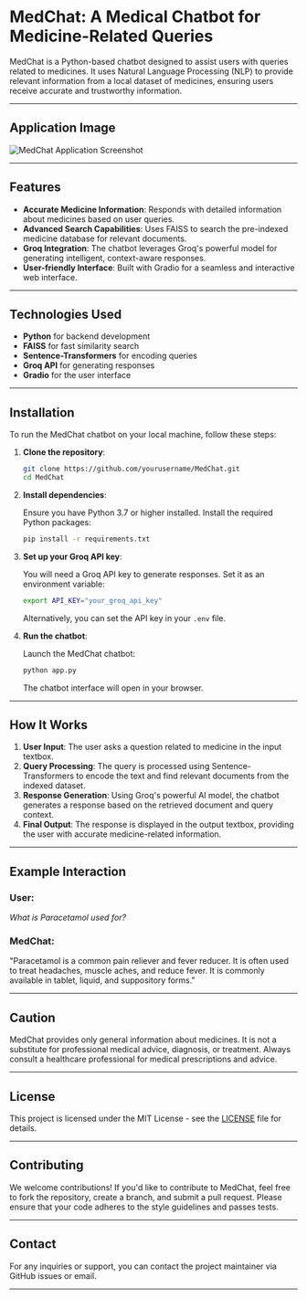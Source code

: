 
# MedChat: A Medical Chatbot for Medicine-Related Queries

MedChat is a Python-based chatbot designed to assist users with queries related to medicines. It uses Natural Language Processing (NLP) to provide relevant information from a local dataset of medicines, ensuring users receive accurate and trustworthy information.

---

## Application Image

![MedChat Application Screenshot](https://github.com/user-attachments/assets/2770b1e7-ba5d-42b5-968f-f655414adafe)

---
## Features

- **Accurate Medicine Information**: Responds with detailed information about medicines based on user queries.
- **Advanced Search Capabilities**: Uses FAISS to search the pre-indexed medicine database for relevant documents.
- **Groq Integration**: The chatbot leverages Groq's powerful model for generating intelligent, context-aware responses.
- **User-friendly Interface**: Built with Gradio for a seamless and interactive web interface.

---

## Technologies Used

- **Python** for backend development
- **FAISS** for fast similarity search
- **Sentence-Transformers** for encoding queries
- **Groq API** for generating responses
- **Gradio** for the user interface

---

## Installation

To run the MedChat chatbot on your local machine, follow these steps:

1. **Clone the repository**:

   ```bash
   git clone https://github.com/yourusername/MedChat.git
   cd MedChat
   ```

2. **Install dependencies**:

   Ensure you have Python 3.7 or higher installed. Install the required Python packages:

   ```bash
   pip install -r requirements.txt
   ```

3. **Set up your Groq API key**:

   You will need a Groq API key to generate responses. Set it as an environment variable:

   ```bash
   export API_KEY="your_groq_api_key"
   ```

   Alternatively, you can set the API key in your `.env` file.

4. **Run the chatbot**:

   Launch the MedChat chatbot:

   ```bash
   python app.py
   ```

   The chatbot interface will open in your browser.

---

## How It Works

1. **User Input**: The user asks a question related to medicine in the input textbox.
2. **Query Processing**: The query is processed using Sentence-Transformers to encode the text and find relevant documents from the indexed dataset.
3. **Response Generation**: Using Groq's powerful AI model, the chatbot generates a response based on the retrieved document and query context.
4. **Final Output**: The response is displayed in the output textbox, providing the user with accurate medicine-related information.

---

## Example Interaction

### User:
*What is Paracetamol used for?*

### MedChat:
"Paracetamol is a common pain reliever and fever reducer. It is often used to treat headaches, muscle aches, and reduce fever. It is commonly available in tablet, liquid, and suppository forms."

---

## Caution

MedChat provides only general information about medicines. It is not a substitute for professional medical advice, diagnosis, or treatment. Always consult a healthcare professional for medical prescriptions and advice.

---

## License

This project is licensed under the MIT License - see the [LICENSE](LICENSE) file for details.

---

## Contributing

We welcome contributions! If you'd like to contribute to MedChat, feel free to fork the repository, create a branch, and submit a pull request. Please ensure that your code adheres to the style guidelines and passes tests.

---

## Contact

For any inquiries or support, you can contact the project maintainer via GitHub issues or email.

---
